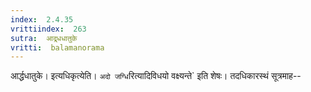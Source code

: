 ```yaml
---
index:  2.4.35
vrittiindex:  263
sutra:  आद्र्धधातुके
vritti:  balamanorama 
---
```


आर्द्धधातुके। इत्यधिकृत्येति। `अदो जग्धि`रित्यादिविधयो वक्ष्यन्ते` इति शेषः। तदधिकारस्थं सूत्रमाह-- 

